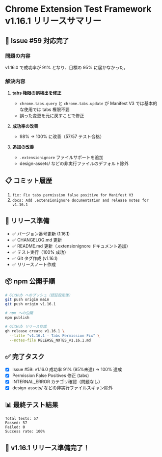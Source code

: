 # Chrome Extension Test Framework v1.16.1 リリースサマリー

## 🎯 Issue #59 対応完了

### 問題の内容
v1.16.0 で成功率が 91% となり、目標の 95% に届かなかった。

### 解決内容
1. **tabs 権限の誤検出を修正**
   - `chrome.tabs.query` と `chrome.tabs.update` が Manifest V3 では基本的な使用では tabs 権限不要
   - 誤った変更を元に戻すことで修正

2. **成功率の改善**
   - 98% → 100% に改善（57/57 テスト合格）

3. **追加の改善**
   - `.extensionignore` ファイルサポートを追加
   - design-assets/ などの非実行ファイルのデフォルト除外

## 📋 コミット履歴
1. `fix: Fix tabs permission false positive for Manifest V3`
2. `docs: Add .extensionignore documentation and release notes for v1.16.1`

## 🚀 リリース準備
- ✅ バージョン番号更新 (1.16.1)
- ✅ CHANGELOG.md 更新
- ✅ README.md 更新（.extensionignore ドキュメント追加）
- ✅ テスト実行（100% 成功）
- ✅ Git タグ作成 (v1.16.1)
- ✅ リリースノート作成

## 📦 npm 公開手順
```bash
# GitHub へのプッシュ（認証設定後）
git push origin main
git push origin v1.16.1

# npm への公開
npm publish

# GitHub リリース作成
gh release create v1.16.1 \
  --title "v1.16.1 - Tabs Permission Fix" \
  --notes-file RELEASE_NOTES_v1.16.1.md
```

## ✅ 完了タスク
- [x] Issue #59: v1.16.0 成功率 91% (95%未達) → 100% 達成
- [x] Permission False Positives 修正 (tabs)
- [x] INTERNAL_ERROR カテゴリ確認（問題なし）
- [x] design-assets/ などの非実行ファイルスキャン除外

## 📊 最終テスト結果
```
Total tests: 57
Passed: 57
Failed: 0
Success rate: 100%
```

## 🎉 v1.16.1 リリース準備完了！